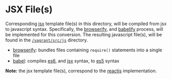 # JSX File(s)

Corresponding [jsx](https://facebook.github.io/react/docs/jsx-in-depth.html)
 template file(s) in this directory, will be compiled from jsx to javascript
 syntax.  Specifically, the [browserify](http://browserify.org/), and
 [babelify](https://babeljs.io/) process, will be implemented for this
 conversion.  The resulting javascript file(s), will be found in the
 [`/vagrant/src/js`](https://github.com/jeff1evesque/machine-learning/tree/master/src/js)
 directory.

- [browserify](http://browserify.org/): bundles files containing `require()`
 statements into a single file
- [babel](https://babeljs.io/): compiles [es6](http://www.ecma-international.org/publications/files/ECMA-ST/Ecma-262.pdf),
 and [jsx](https://facebook.github.io/react/docs/jsx-in-depth.html) syntax, to
 [es5](http://www.ecma-international.org/publications/files/ECMA-ST/Ecma-262.pdf)
 syntax

**Note:** the jsx template file(s), correspond to the
 [reactjs](https://facebook.github.io/react/) implementation.